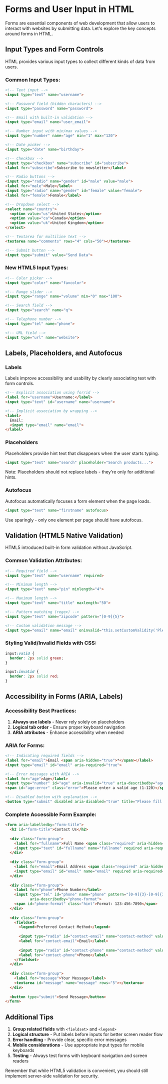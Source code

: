 # Forms and User Input in HTML

Forms are essential components of web development that allow users to interact with websites by submitting data. Let's explore the key concepts around forms in HTML.

## Input Types and Form Controls

HTML provides various input types to collect different kinds of data from users.

### Common Input Types:

```html
<!-- Text input -->
<input type="text" name="username">

<!-- Password field (hidden characters) -->
<input type="password" name="password">

<!-- Email with built-in validation -->
<input type="email" name="user_email">

<!-- Number input with min/max values -->
<input type="number" name="age" min="1" max="120">

<!-- Date picker -->
<input type="date" name="birthday">

<!-- Checkbox -->
<input type="checkbox" name="subscribe" id="subscribe">
<label for="subscribe">Subscribe to newsletter</label>

<!-- Radio buttons -->
<input type="radio" name="gender" id="male" value="male">
<label for="male">Male</label>
<input type="radio" name="gender" id="female" value="female">
<label for="female">Female</label>

<!-- Dropdown select -->
<select name="country">
  <option value="us">United States</option>
  <option value="ca">Canada</option>
  <option value="uk">United Kingdom</option>
</select>

<!-- Textarea for multiline text -->
<textarea name="comments" rows="4" cols="50"></textarea>

<!-- Submit button -->
<input type="submit" value="Send Data">
```

### New HTML5 Input Types:
```html
<!-- Color picker -->
<input type="color" name="favcolor">

<!-- Range slider -->
<input type="range" name="volume" min="0" max="100">

<!-- Search field -->
<input type="search" name="q">

<!-- Telephone number -->
<input type="tel" name="phone">

<!-- URL field -->
<input type="url" name="website">
```

## Labels, Placeholders, and Autofocus

### Labels
Labels improve accessibility and usability by clearly associating text with form controls.

```html
<!-- Explicit association using for/id -->
<label for="username">Username:</label>
<input type="text" id="username" name="username">

<!-- Implicit association by wrapping -->
<label>
  Email:
  <input type="email" name="email">
</label>
```

### Placeholders
Placeholders provide hint text that disappears when the user starts typing.

```html
<input type="text" name="search" placeholder="Search products...">
```

Note: Placeholders should not replace labels - they're only for additional hints.

### Autofocus
Autofocus automatically focuses a form element when the page loads.

```html
<input type="text" name="firstname" autofocus>
```

Use sparingly - only one element per page should have autofocus.

## Validation (HTML5 Native Validation)

HTML5 introduced built-in form validation without JavaScript.

### Common Validation Attributes:

```html
<!-- Required field -->
<input type="text" name="username" required>

<!-- Minimum length -->
<input type="text" name="pin" minlength="4">

<!-- Maximum length -->
<input type="text" name="title" maxlength="50">

<!-- Pattern matching (regex) -->
<input type="text" name="zipcode" pattern="[0-9]{5}">

<!-- Custom validation message -->
<input type="email" name="email" oninvalid="this.setCustomValidity('Please enter a valid email address')">
```

### Styling Valid/Invalid Fields with CSS:
```css
input:valid {
  border: 2px solid green;
}

input:invalid {
  border: 2px solid red;
}
```

## Accessibility in Forms (ARIA, Labels)

### Accessibility Best Practices:

1. **Always use labels** - Never rely solely on placeholders
2. **Logical tab order** - Ensure proper keyboard navigation
3. **ARIA attributes** - Enhance accessibility when needed

### ARIA for Forms:

```html
<!-- Indicating required fields -->
<label for="email">Email <span aria-hidden="true">*</span></label>
<input type="email" id="email" aria-required="true">

<!-- Error messages with ARIA -->
<label for="age">Age</label>
<input type="number" id="age" aria-invalid="true" aria-describedby="age-error">
<span id="age-error" class="error">Please enter a valid age (1-120)</span>

<!-- Disabled button with explanation -->
<button type="submit" disabled aria-disabled="true" title="Please fill all required fields">Submit</button>
```

### Complete Accessible Form Example:

```html
<form aria-labelledby="form-title">
  <h2 id="form-title">Contact Us</h2>
  
  <div class="form-group">
    <label for="fullname">Full Name <span class="required" aria-hidden="true">*</span></label>
    <input type="text" id="fullname" name="fullname" required aria-required="true">
  </div>
  
  <div class="form-group">
    <label for="email">Email Address <span class="required" aria-hidden="true">*</span></label>
    <input type="email" id="email" name="email" required aria-required="true">
  </div>
  
  <div class="form-group">
    <label for="phone">Phone Number</label>
    <input type="tel" id="phone" name="phone" pattern="[0-9]{3}-[0-9]{3}-[0-9]{4}" 
           aria-describedby="phone-format">
    <span id="phone-format" class="hint">Format: 123-456-7890</span>
  </div>
  
  <div class="form-group">
    <fieldset>
      <legend>Preferred Contact Method</legend>
      
      <input type="radio" id="contact-email" name="contact-method" value="email" checked>
      <label for="contact-email">Email</label>
      
      <input type="radio" id="contact-phone" name="contact-method" value="phone">
      <label for="contact-phone">Phone</label>
    </fieldset>
  </div>
  
  <div class="form-group">
    <label for="message">Your Message</label>
    <textarea id="message" name="message" rows="5"></textarea>
  </div>
  
  <button type="submit">Send Message</button>
</form>
```

## Additional Tips

1. **Group related fields** with `<fieldset>` and `<legend>`
2. **Logical structure** - Put labels before inputs for better screen reader flow
3. **Error handling** - Provide clear, specific error messages
4. **Mobile considerations** - Use appropriate input types for mobile keyboards
5. **Testing** - Always test forms with keyboard navigation and screen readers

Remember that while HTML5 validation is convenient, you should still implement server-side validation for security.